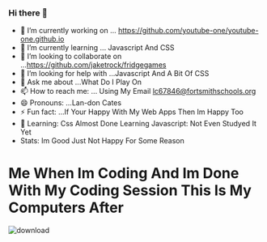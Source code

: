 ### Hi there 👋
- 🔭 I’m currently working on ... https://github.com/youtube-one/youtube-one.github.io
- 🌱 I’m currently learning ... Javascript And CSS
- 👯 I’m looking to collaborate on ...https://github.com/jaketrock/fridgegames
- 🤔 I’m looking for help with ...Javascript And A Bit Of CSS
- 💬 Ask me about ...What Do I Play On
- 📫 How to reach me: ... Using My Email lc67846@fortsmithschools.org
- 😄 Pronouns: ...Lan-don Cates
- ⚡ Fun fact: ...If Your Happy With My Web Apps Then Im Happy Too
- 🥰 Learning: Css Almost Done Learning Javascript: Not Even Studyed It Yet
- Stats: Im Good Just Not Happy For Some Reason

# Me When Im Coding And Im Done With My Coding Session This Is My Computers After
![download](https://user-images.githubusercontent.com/64691261/153074153-dc5ea173-f3a4-48ac-a088-e201d865dde2.jpeg)
